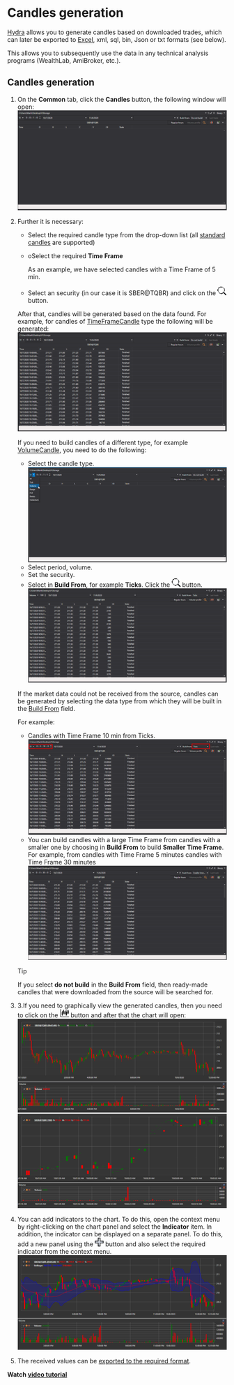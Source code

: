 # Candles generation

[Hydra](../../hydra.md) allows you to generate candles based on downloaded trades, which can later be exported to [Excel](https://en.wikipedia.org/wiki/Excel), xml, sql, bin, Json or txt formats (see below). 

This allows you to subsequently use the data in any technical analysis programs (WealthLab, AmiBroker, etc.).

## Candles generation

1. On the **Common** tab, click the **Candles** button, the following window will open:![hydra candles main](../../../images/hydra_candles_main.png)
2. Further it is necessary: 
   - Select the required candle type from the drop\-down list (all [standard candles](../../api/candles.md) are supported) 
   - oSelect the required **Time Frame**

     As an example, we have selected candles with a Time Frame of 5 min.
   - Select an security (in our case it is SBER@TQBR) and click on the ![hydra find](../../../images/hydra_find.png) button. 

   After that, candles will be generated based on the data found. For example, for candles of [TimeFrameCandle](xref:StockSharp.Algo.Candles.TimeFrameCandle) type the following will be generated: ![hydra candles tf](../../../images/hydra_candles_tf.png)

   If you need to build candles of a different type, for example [VolumeCandle](xref:StockSharp.Algo.Candles.VolumeCandle), you need to do the following:
   - Select the candle type. ![hydra candles volume 100](../../../images/hydra_candles_volume_100.png)
   - Select period, volume.
   - Set the security.
   - Select in **Build From**, for example **Ticks**. Click the ![hydra find](../../../images/hydra_find.png) button.![hydra candles volume](../../../images/hydra_candles_volume.png)

   If the market data could not be received from the source, candles can be generated by selecting the data type from which they will be built in the [Build From](any_market_data_types.md) field.

   For example:
   - Candles with Time Frame 10 min from Ticks. ![hydra candles tf 10](../../../images/hydra_candles_tf_10.png)
   - You can build candles with a large Time Frame from candles with a smaller one by choosing in **Build From** to build **Smaller Time Frame**. For example, from candles with Time Frame 5 minutes candles with Time Frame 30 minutes![hydra candles tf 01](../../../images/hydra_candles_tf_01.png)

   > [!TIP]
   > If you select **do not build** in the **Build From** field, then ready\-made candles that were downloaded from the source will be searched for.
3. 3.If you need to graphically view the generated candles, then you need to click on the ![hydra candles](../../../images/hydra_candles.png) button and after that the chart will open: ![hydra candles tf chart](../../../images/hydra_candles_tf_chart.png)![hydra candles volume chart](../../../images/hydra_candles_volume_chart.png)
4. You can add indicators to the chart. To do this, open the context menu by right\-clicking on the chart panel and select the **Indicator** item. In addition, the indicator can be displayed on a separate panel. To do this, add a new panel using the ![hydra add](../../../images/hydra_add.png) button and also select the required indicator from the context menu.![hydra candles ind chart](../../../images/hydra_candles_ind_chart.png)
5. The received values can be [exported to the required format](export_data.md).

**Watch [video tutorial](../videos/building_candles.md)**

